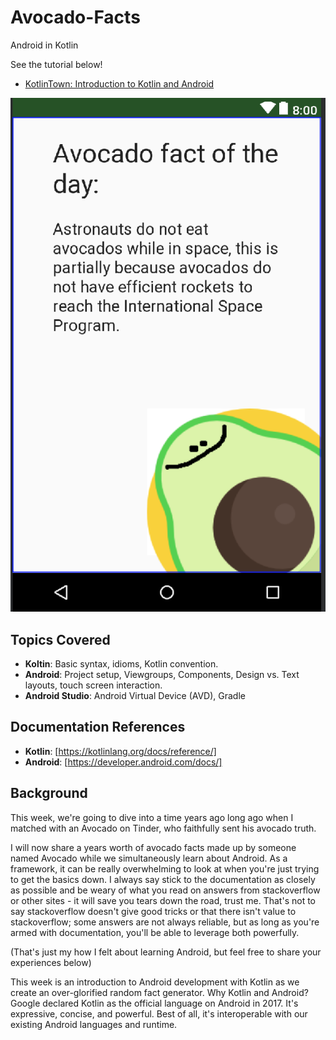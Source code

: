 # Avocado-Facts
Android in Kotlin

See the tutorial below!
 - [KotlinTown: Introduction to Kotlin and Android](https://codetown.com/group/kotlin/forum/topics/kotlin-thursdays-introduction-to-android-and-kotlin)

![altext](https://github.com/Kotlin-Thursdays/Avocado-Facts/blob/master/avocadofacts.png)

## Topics Covered
- **Koltin**: Basic syntax, idioms, Kotlin convention.
- **Android**: Project setup, Viewgroups, Components, Design vs. Text layouts, touch screen interaction.
- **Android Studio**: Android Virtual Device (AVD), Gradle

## Documentation References
- **Kotlin**: [https://kotlinlang.org/docs/reference/]
- **Android**: [https://developer.android.com/docs/]

## Background
This week, we're going to dive into a time years ago long ago when I matched with an Avocado on Tinder, who faithfully sent his avocado truth.

I will now share a years worth of avocado facts made up by someone named Avocado while we simultaneously learn about Android. As a framework, it can be really overwhelming to look at when you're just trying to get the basics down. I always say stick to the documentation as closely as possible and be weary of what you read on answers from stackoverflow or other sites - it will save you tears down the road, trust me. That's not to say stackoverflow doesn't give good tricks or that there isn't value to stackoverflow; some answers are not always reliable, but as long as you're armed with documentation, you'll be able to leverage both powerfully.

(That's just my how I felt about learning Android, but feel free to share your experiences below)

This week is an introduction to Android development with Kotlin as we create an over-glorified random fact generator.  Why Kotlin and Android? Google declared Kotlin as the official language on Android in 2017. It's expressive, concise, and powerful. Best of all, it's interoperable with our existing Android languages and runtime.

